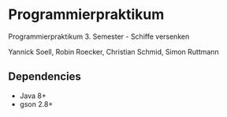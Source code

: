 # Programmierpraktikum
Programmierpraktikum 3. Semester - Schiffe versenken

Yannick Soell, Robin Roecker, Christian Schmid, Simon Ruttmann

## Dependencies
- Java 8+
- gson 2.8+

